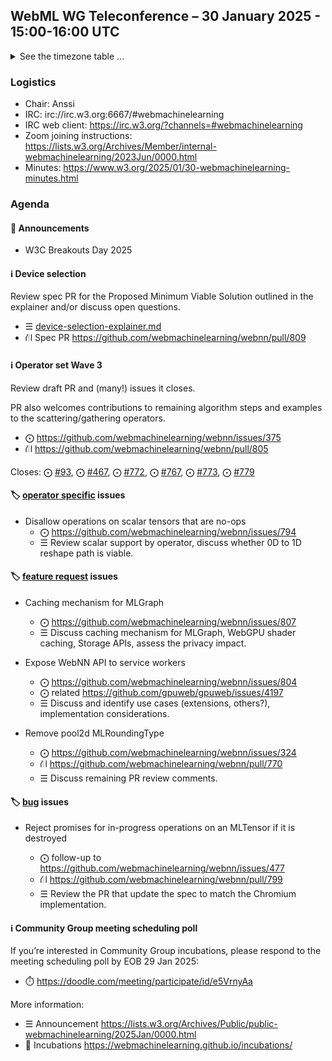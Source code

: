 ## WebML WG Teleconference – 30 January 2025 - 15:00-16:00 UTC

<details><summary>See the timezone table ...</summary>
<table>
<tr><td> San Francisco <td> Thu, 30 January 2025 <td> 07:00
<tr><td> Boston <td> Thu, 30 January 2025 <td> 10:00  
<tr><td> London <td> Thu, 30 January 2025 <td> 15:00  
<tr><td> Berlin <td> Thu, 30 January 2025 <td> 16:00 
<tr><td> Helsinki <td> Thu, 30 January 2025 <td> 17:00 
<tr><td> Shanghai <td> Thu, 30 January 2025 <td> 23:00
<tr><td> Tokyo <td> Fri, 31 January 2025 <td> 00:00
<tr><td> UTC <td> Thu, 30 January 2025 <td> 15:00 UTC
</table>

Other locations: https://www.timeanddate.com/worldclock/fixedtime.html?iso=20250130T15
</details>

### Logistics

* Chair: Anssi
* IRC: irc://irc.w3.org:6667/#webmachinelearning
* IRC web client: https://irc.w3.org/?channels=#webmachinelearning
* Zoom joining instructions: https://lists.w3.org/Archives/Member/internal-webmachinelearning/2023Jun/0000.html
* Minutes: https://www.w3.org/2025/01/30-webmachinelearning-minutes.html

### Agenda

#### 📢 Announcements

- W3C Breakouts Day 2025

#### ℹ️ Device selection

Review spec PR for the Proposed Minimum Viable Solution outlined in the explainer and/or discuss open questions.

- ☰ [device-selection-explainer.md](https://github.com/webmachinelearning/webnn/blob/main/device-selection-explainer.md)
- ⛙ Spec PR https://github.com/webmachinelearning/webnn/pull/809


#### ℹ️ Operator set Wave 3

Review draft PR and (many!) issues it closes.

PR also welcomes contributions to remaining algorithm steps and examples to the scattering/gathering operators.

- ⨀ https://github.com/webmachinelearning/webnn/issues/375
- ⛙ https://github.com/webmachinelearning/webnn/pull/805

Closes: ⨀ [#93](https://github.com/webmachinelearning/webnn/issues/93), ⨀ [#467](https://github.com/webmachinelearning/webnn/issues/467), ⨀ [#772](https://github.com/webmachinelearning/webnn/issues/772), ⨀ [#767](https://github.com/webmachinelearning/webnn/issues/767), ⨀ [#773](https://github.com/webmachinelearning/webnn/issues/773), ⨀ [#779](https://github.com/webmachinelearning/webnn/issues/779)

#### 🏷️ [operator specific](https://github.com/webmachinelearning/webnn/labels/operator%20specific) issues

- Disallow operations on scalar tensors that are no-ops
  - ⨀ https://github.com/webmachinelearning/webnn/issues/794
  - ☰ Review scalar support by operator, discuss whether 0D to 1D reshape path is viable.

#### 🏷️ [feature request](https://github.com/webmachinelearning/webnn/labels/feature%20request) issues

- Caching mechanism for MLGraph
  - ⨀ https://github.com/webmachinelearning/webnn/issues/807
  - ☰ Discuss caching mechanism for MLGraph, WebGPU shader caching, Storage APIs, assess the privacy impact.

- Expose WebNN API to service workers
  - ⨀ https://github.com/webmachinelearning/webnn/issues/804
  - ⨀ related https://github.com/gpuweb/gpuweb/issues/4197
  - ☰ Discuss and identify use cases (extensions, others?), implementation considerations.

- Remove pool2d MLRoundingType
  - ⨀ https://github.com/webmachinelearning/webnn/issues/324
  - ⛙ https://github.com/webmachinelearning/webnn/pull/770
  - ☰ Discuss remaining PR review comments.

#### 🏷️ [bug](https://github.com/webmachinelearning/webnn/labels/bug) issues

- Reject promises for in-progress operations on an MLTensor if it is destroyed

  - ⨀ follow-up to https://github.com/webmachinelearning/webnn/issues/477
  - ⛙ https://github.com/webmachinelearning/webnn/pull/799
  - ☰ Review the PR that update the spec to match the Chromium implementation.

#### ℹ️ Community Group meeting scheduling poll

If you’re interested in Community Group incubations, please respond to the meeting scheduling poll by EOB 29 Jan 2025:

- ⏱️ https://doodle.com/meeting/participate/id/e5VrnyAa

More information:

- ☰ Announcement https://lists.w3.org/Archives/Public/public-webmachinelearning/2025Jan/0000.html
- 🧪 Incubations https://webmachinelearning.github.io/incubations/
